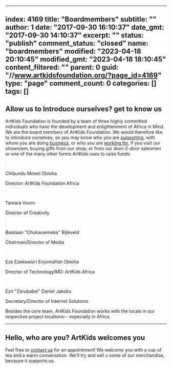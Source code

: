 ---
index: 4169
title: "Boardmembers"
subtitle: ""
author: 1
date: "2017-09-30 16:10:37"
date_gmt: "2017-09-30 14:10:37"
excerpt: ""
status: "publish"
comment_status: "closed"
name: "boardmembers"
modified: "2023-04-18 20:10:45"
modified_gmt: "2023-04-18 18:10:45"
content_filtered: ""
parent: 0
guid: "//www.artkidsfoundation.org/?page_id=4169"
type: "page"
comment_count: 0
categories: []
tags: []
------

Allow us to Introduce ourselves? get to know us
-----------------------------------------------

ArtKids Foundation is founded by a team of three highly committed individuals who have the development and enlightenment of Africa in Mind. We are the board members of ArtKids Foundation. We would therefore like to introduce ourselves, so you may know who you are [supporting](/donations/), with whom you are doing [business](/contact-us), or who you are [working for](/job-offerings/), if you visit our showroom, buying gifts from our shop, or from our door-2-door salesmen or one of the many other forms ArtKids uses to raise funds.

![](data:image/gif;base64,R0lGODlhAQABAIABAIEtBgAAACwAAAAAAQABAAACAkQBADs=)

![](data:image/gif;base64,R0lGODlhAQABAIABAIF5eQAAACwAAAAAAQABAAACAkQBADs=)

Chibundu Mmeri Obioha

Director: ArtKids Foundation Africa

![](data:image/gif;base64,R0lGODlhAQABAIABAIEtBgAAACwAAAAAAQABAAACAkQBADs=)

![](data:image/gif;base64,R0lGODlhAQABAIABAIF5eQAAACwAAAAAAQABAAACAkQBADs=)

Tamara Voorn

Director of Creativity

![](data:image/gif;base64,R0lGODlhAQABAIABAIEtBgAAACwAAAAAAQABAAACAkQBADs=)

![](data:image/gif;base64,R0lGODlhAQABAIABAIF5eQAAACwAAAAAAQABAAACAkQBADs=)

Bastiaan "Chukwuemeka" Bijleveld

Chairman/Director of Media

[](https://www.facebook.com/Basbijleveld)[](https://nl.linkedin.com/in/basbijleveld)[](https://www.youtube.com/channel/UC6Kzb3a2xKltZCHdYtHsvcQ)

[![](data:image/gif;base64,R0lGODlhAQABAIABAGNcVwAAACwAAAAAAQABAAACAkQBADs=)](https://www.artkidsfoundation.org/app/uploads/2017/12/Biblequotes-Facebook-Shared-Image-Rastered-3.jpg)

![](data:image/gif;base64,R0lGODlhAQABAIABALS6qQAAACwAAAAAAQABAAACAkQBADs=)

Eze Ezekwesiri EnyinnaYah Obioha

Director of Technology/MD: ArtKids Africa

[](https://www.facebook.com/profile.php?id=100015798102483)[](https://www.linkedin.com/pub/engr-obioha-ezekwesiri-ict/2b/ab6/421)[](https://twitter.com/ObiohaEzekwesir)

![](data:image/gif;base64,R0lGODlhAQABAIABAHeaqAAAACwAAAAAAQABAAACAkQBADs=)

![](data:image/gif;base64,R0lGODlhAQABAIABAKmWjQAAACwAAAAAAQABAAACAkQBADs=)

Ezri "Zerubabel" Daniel Jakobs

Secretary/Director of Internet Solutions

[](https://www.facebook.com/ezriharmusial)[](https://nl.linkedin.com/in/ezri-harmusial-b37bb028)[](https://twitter.com/ezriharmusial)

Besides the core team, ArtKids Foundation works with the locals in our respective project locations-- especially in Africa.

* * *

Hello, who are you? ArtKids welcomes you
----------------------------------------

Feel free to [contact us](/contact-us) for an appointment! We welcome you with a cup of tea and a warm conversation. We'll try and sell u some of our merchandise, because it supports us.